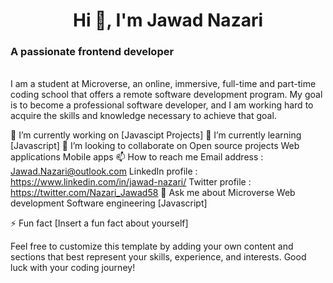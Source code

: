 <h1 align="center">Hi 👋, I'm Jawad Nazari</h1>
<h3 align="left">A passionate frontend developer</h3>
<br>
I am a student at Microverse, an online, immersive, full-time and part-time coding school that offers a remote software development program. My goal is to become a professional software developer, and I am working hard to acquire the skills and knowledge necessary to achieve that goal.

🔭 I’m currently working on
[Javascipt Projects]
🌱 I’m currently learning
[Javascript]
👯 I’m looking to collaborate on
Open source projects
Web applications
Mobile apps
📫 How to reach me
Email address : Jawad.Nazari@outlook.com
LinkedIn profile : https://www.linkedin.com/in/jawad-nazari/
Twitter profile : https://twitter.com/Nazari_Jawad58
💬 Ask me about
Microverse
Web development
Software engineering
[Javascript]

⚡ Fun fact
[Insert a fun fact about yourself]

Feel free to customize this template by adding your own content and sections that best represent your skills, experience, and interests. Good luck with your coding journey!
